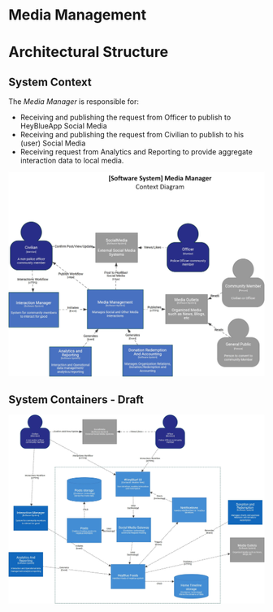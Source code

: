 # Media Management

# Architectural Structure

## System Context
The *Media Manager* is responsible for:
 * Receiving and publishing the request from Officer to publish to HeyBlueApp Social Media
 * Receiving and publishing the request from Civilian to publish to his (user) Social Media
 * Receiving request from Analytics and Reporting to provide aggregate interaction data to local media.
 
![Media Management System Context](./Media%20Context.jpg)

## System Containers - Draft

![Media Management System Container](./Media%20Containers.jpg)
